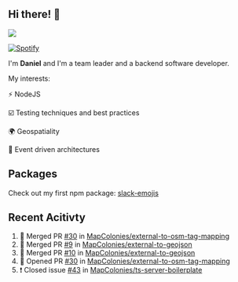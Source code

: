 ## Hi there! 👋

<p>
  <img src="https://github-readme-stats.vercel.app/api?username=syncush&theme=tokyonight">
</p>

[![Spotify](https://novatorem-rust.vercel.app/api/spotify)](https://open.spotify.com/user/syncush)

I'm **Daniel** and I'm a team leader and a backend software developer.

My interests:

⚡ NodeJS

☑️ Testing techniques and best practices

🌍 Geospatiality

🧠 Event driven architectures

## Packages
Check out my first npm package: [slack-emojis](https://www.npmjs.com/package/slack-emojis)

## Recent Acitivty
<!--START_SECTION:activity-->
1. 🎉 Merged PR [#30](https://github.com/MapColonies/external-to-osm-tag-mapping/pull/30) in [MapColonies/external-to-osm-tag-mapping](https://github.com/MapColonies/external-to-osm-tag-mapping)
2. 🎉 Merged PR [#9](https://github.com/MapColonies/external-to-geojson/pull/9) in [MapColonies/external-to-geojson](https://github.com/MapColonies/external-to-geojson)
3. 🎉 Merged PR [#10](https://github.com/MapColonies/external-to-geojson/pull/10) in [MapColonies/external-to-geojson](https://github.com/MapColonies/external-to-geojson)
4. 💪 Opened PR [#30](https://github.com/MapColonies/external-to-osm-tag-mapping/pull/30) in [MapColonies/external-to-osm-tag-mapping](https://github.com/MapColonies/external-to-osm-tag-mapping)
5. ❗️ Closed issue [#43](https://github.com/MapColonies/ts-server-boilerplate/issues/43) in [MapColonies/ts-server-boilerplate](https://github.com/MapColonies/ts-server-boilerplate)
<!--END_SECTION:activity-->
